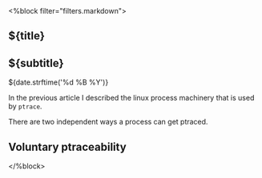 

<article>
<%block filter="filters.markdown">

${title}
====================================

<div class="subtitle"><h2>${subtitle}</h2></div>

<div class="date">${date.strftime('%d %B %Y')}</div>

In the previous article I described the linux process machinery that
is used by `ptrace`.

There are two independent ways a process can get ptraced.

Voluntary ptraceability
----------


</%block>
</article>
